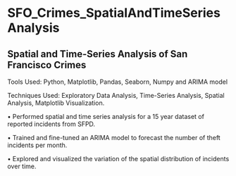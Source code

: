 # SFO_Crimes_SpatialAndTimeSeriesAnalysis

## Spatial and Time-Series Analysis of San Francisco Crimes

Tools Used: Python, Matplotlib, Pandas, Seaborn, Numpy and ARIMA model

Techniques Used: Exploratory Data Analysis, Time-Series Analysis, Spatial Analysis, Matplotlib Visualization.

•	Performed spatial and time series analysis for a 15 year dataset of reported incidents from SFPD.

•	Trained and fine-tuned an ARIMA model to forecast the number of theft incidents per month.

•	Explored and visualized the variation of the spatial distribution of incidents over time.
